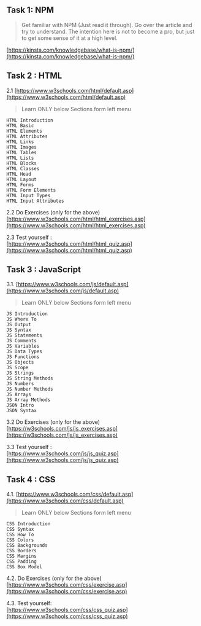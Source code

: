 

## Task 1: NPM
  
> Get familiar with NPM (Just read it through). Go over the article and try to understand. The intention here is not to become a pro, but just to get some sense of it at a high level.    
  
[https://kinsta.com/knowledgebase/what-is-npm/](https://kinsta.com/knowledgebase/what-is-npm/)  
  

  
## Task 2 : HTML 
  
2.1 [https://www.w3schools.com/html/default.asp](https://www.w3schools.com/html/default.asp)  
  
> Learn ONLY below Sections form left menu  
  
	HTML Introduction  
	HTML Basic  
	HTML Elements  
	HTML Attributes  
	HTML Links  
	HTML Images  
	HTML Tables  
	HTML Lists  
	HTML Blocks  
	HTML Classes  
	HTML Head  
	HTML Layout  
	HTML Forms  
	HTML Form Elements  
	HTML Input Types  
	HTML Input Attributes  
  
2.2 Do Exercises (only for the above)  
[https://www.w3schools.com/html/html_exercises.asp](https://www.w3schools.com/html/html_exercises.asp)  
  
2.3 Test yourself :  
[https://www.w3schools.com/html/html_quiz.asp](https://www.w3schools.com/html/html_quiz.asp)  
  
## Task 3 : JavaScript 
  
3.1. [https://www.w3schools.com/js/default.asp](https://www.w3schools.com/js/default.asp)  

 > Learn ONLY below Sections form left menu  

	JS Introduction  
	JS Where To  
	JS Output  
	JS Syntax  
	JS Statements  
	JS Comments  
	JS Variables  
	JS Data Types  
	JS Functions  
	JS Objects  
	JS Scope  
	JS Strings  
	JS String Methods  
	JS Numbers  
	JS Number Methods  
	JS Arrays  
	JS Array Methods  
	JSON Intro  
	JSON Syntax   
  
3.2 Do Exercises (only for the above)  
[https://w3schools.com/js/js_exercises.asp](https://w3schools.com/js/js_exercises.asp)  
  
3.3 Test yourself :  
[https://www.w3schools.com/js/js_quiz.asp](https://www.w3schools.com/js/js_quiz.asp)  
  
## Task 4 : CSS
  
4.1. [https://www.w3schools.com/css/default.asp](https://www.w3schools.com/css/default.asp)  

 > Learn ONLY below Sections form left menu

	CSS Introduction  
	CSS Syntax  
	CSS How To  
	CSS Colors  
	CSS Backgrounds  
	CSS Borders  
	CSS Margins  
	CSS Padding  
	CSS Box Model  
  
4.2. Do Exercises (only for the above)  
[https://www.w3schools.com/css/exercise.asp](https://www.w3schools.com/css/exercise.asp)  
  
4.3. Test yourself:  
[https://www.w3schools.com/css/css_quiz.asp](https://www.w3schools.com/css/css_quiz.asp)
